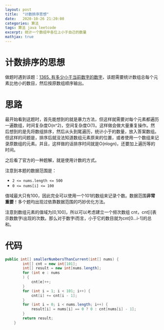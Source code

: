 ```yaml
---
layout: post
title:  "计数排序思想"
date:   2020-10-26 21:20:00
categories: 算法
tags: 算法 java leetcode
excerpt: 统计一个数组中各位上小于自己的数量
mathjax: true
---
```


# 计数排序的思想

做题时遇到该题：[1365. 有多少小于当前数字的数字](https://leetcode-cn.com/problems/how-many-numbers-are-smaller-than-the-current-number/)，该题需要统计数组总每个元素比他小的数目，然后按原数组顺序输出。

# 思路

最开始看到这题时，首先能想到的就是暴力方法，但这样就需要对每个元素都遍历一遍数组，时间复杂度O(n^2)，空间复杂度O(1)。这样做会做大量重复操作。然后想到的是先将数组排序，然后从头到尾遍历，统计小于的数量，放入答案数组。但这样的问题是，排序后就没法知道数组元素原来的位置，或者使用一个数组来记录原数组的元素。并且，这样做的话排序时间就是O(nlogn)，还要加上遍历等的时间。

之后看了官方的一种题解，就是使用计数的方式。

注意到本题的数据范围是：

- `2 <= nums.length <= 500`
- `0 <= nums[i] <= 100`

值域最大只有100，因此完全可以使用一个101的数组来记录个数。数据范围**非常重要**！多个题均出现过依靠数据范围的巧妙优化方法。

注意到数组元素的值域为[0,100]，所以可以考虑建立一个频次数组 cnt，cnt[i]表示数数字i出现的次数。那么对于数字i而言，小于它的数目就为cnt[0...i-1]的总和。

# 代码

```java
public int[] smallerNumbersThanCurrent(int[] nums) {
        int[] cnt = new int[101];
        int[] result = new int[nums.length];
        for (int e : nums
        ) {
            cnt[e]++;
        }
        for (int i = 1; i < 101; i++) {
            cnt[i] += cnt[i - 1];
        }
        for (int i = 0; i < nums.length; i++) {
            result[i] = nums[i] == 0 ? 0 : cnt[nums[i] - 1];
        }
        return result;
    }
```


